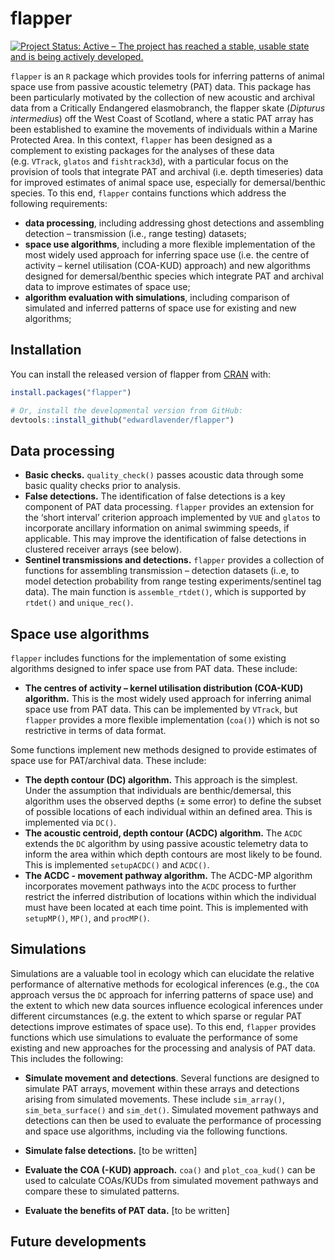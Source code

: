 
# flapper

[![Project Status: Active – The project has reached a stable, usable
state and is being actively
developed.](https://www.repostatus.org/badges/latest/active.svg)](https://www.repostatus.org/#active)

`flapper` is an `R` package which provides tools for inferring patterns
of animal space use from passive acoustic telemetry (PAT) data. This
package has been particularly motivated by the collection of new
acoustic and archival data from a Critically Endangered elasmobranch,
the flapper skate (*Dipturus intermedius*) off the West Coast of
Scotland, where a static PAT array has been established to examine the
movements of individuals within a Marine Protected Area. In this
context, `flapper` has been designed as a complement to existing
packages for the analyses of these data (e.g. `VTrack`, `glatos` and
`fishtrack3d`), with a particular focus on the provision of tools that
integrate PAT and archival (i.e. depth timeseries) data for improved
estimates of animal space use, especially for demersal/benthic species.
To this end, `flapper` contains functions which address the following
requirements:

  - **data processing**, including addressing ghost detections and
    assembling detection – transmission (i.e., range testing) datasets;
  - **space use algorithms**, including a more flexible implementation
    of the most widely used approach for inferring space use (i.e. the
    centre of activity – kernel utilisation (COA-KUD) approach) and new
    algorithms designed for demersal/benthic species which integrate PAT
    and archival data to improve estimates of space use;
  - **algorithm evaluation with simulations**, including comparison of
    simulated and inferred patterns of space use for existing and new
    algorithms;

## Installation

You can install the released version of flapper from
[CRAN](https://CRAN.R-project.org) with:

``` r
install.packages("flapper")
```

``` r
# Or, install the developmental version from GitHub:
devtools::install_github("edwardlavender/flapper")
```

## Data processing

  - **Basic checks.** `quality_check()` passes acoustic data through
    some basic quality checks prior to analysis.
  - **False detections.** The identification of false detections is a
    key component of PAT data processing. `flapper` provides an
    extension for the ‘short interval’ criterion approach implemented by
    `VUE` and `glatos` to incorporate ancillary information on animal
    swimming speeds, if applicable. This may improve the identification
    of false detections in clustered receiver arrays (see below).
  - **Sentinel transmissions and detections.** `flapper` provides a
    collection of functions for assembling transmission – detection
    datasets (i..e, to model detection probability from range testing
    experiments/sentinel tag data). The main function is
    `assemble_rtdet()`, which is supported by `rtdet()` and
    `unique_rec()`.

## Space use algorithms

`flapper` includes functions for the implementation of some existing
algorithms designed to infer space use from PAT data. These include:

  - **The centres of activity – kernel utilisation distribution
    (COA-KUD) algorithm.** This is the most widely used approach for
    inferring animal space use from PAT data. This can be implemented by
    `VTrack`, but `flapper` provides a more flexible implementation
    (`coa()`) which is not so restrictive in terms of data format.

Some functions implement new methods designed to provide estimates of
space use for PAT/archival data. These include:

  - **The depth contour (DC) algorithm.** This approach is the simplest.
    Under the assumption that individuals are benthic/demersal, this
    algorithm uses the observed depths (± some error) to define the
    subset of possible locations of each individual within an defined
    area. This is implemented via `DC()`.
  - **The acoustic centroid, depth contour (ACDC) algorithm.** The
    `ACDC` extends the `DC` algorithm by using passive acoustic
    telemetry data to inform the area within which depth contours are
    most likely to be found. This is implemented `setupACDC()` and
    `ACDC()`.
  - **The ACDC - movement pathway algorithm.** The ACDC-MP algorithm
    incorporates movement pathways into the `ACDC` process to further
    restrict the inferred distribution of locations within which the
    individual must have been located at each time point. This is
    implemented with `setupMP()`, `MP()`, and `procMP()`.

## Simulations

Simulations are a valuable tool in ecology which can elucidate the
relative performance of alternative methods for ecological inferences
(e.g., the `COA` approach versus the `DC` approach for inferring
patterns of space use) and the extent to which new data sources
influence ecological inferences under different circumstances (e.g. the
extent to which sparse or regular PAT detections improve estimates of
space use). To this end, `flapper` provides functions which use
simulations to evaluate the performance of some existing and new
approaches for the processing and analysis of PAT data. This includes
the following:

  - **Simulate movement and detections**. Several functions are designed
    to simulate PAT arrays, movement within these arrays and detections
    arising from simulated movements. These include `sim_array()`,
    `sim_beta_surface()` and `sim_det()`. Simulated movement pathways
    and detections can then be used to evaluate the performance of
    processing and space use algorithms, including via the following
    functions.

  - **Simulate false detections.** \[to be written\]

  - **Evaluate the COA (-KUD) approach.** `coa()` and `plot_coa_kud()`
    can be used to calculate COAs/KUDs from simulated movement pathways
    and compare these to simulated patterns.

  - **Evaluate the benefits of PAT data.** \[to be written\]

## Future developments
